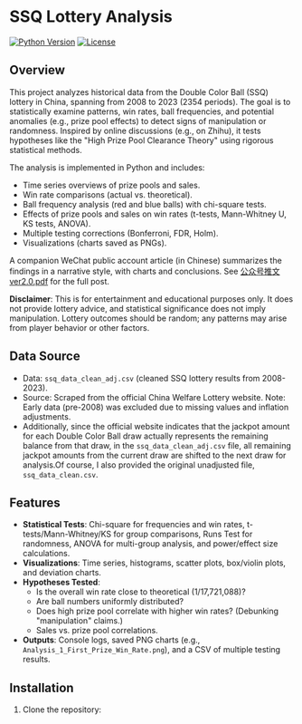 # SSQ Lottery Analysis

[![Python Version](https://img.shields.io/badge/python-3.10%2B-blue)](https://www.python.org/downloads/)
[![License](https://img.shields.io/badge/license-MIT-green)](LICENSE)

## Overview

This project analyzes historical data from the Double Color Ball (SSQ) lottery in China, spanning from 2008 to 2023 (2354 periods). The goal is to statistically examine patterns, win rates, ball frequencies, and potential anomalies (e.g., prize pool effects) to detect signs of manipulation or randomness. Inspired by online discussions (e.g., on Zhihu), it tests hypotheses like the "High Prize Pool Clearance Theory" using rigorous statistical methods.

The analysis is implemented in Python and includes:
- Time series overviews of prize pools and sales.
- Win rate comparisons (actual vs. theoretical).
- Ball frequency analysis (red and blue balls) with chi-square tests.
- Effects of prize pools and sales on win rates (t-tests, Mann-Whitney U, KS tests, ANOVA).
- Multiple testing corrections (Bonferroni, FDR, Holm).
- Visualizations (charts saved as PNGs).

A companion WeChat public account article (in Chinese) summarizes the findings in a narrative style, with charts and conclusions. See [公众号推文ver2.0.pdf](公众号推文ver2.0.pdf) for the full post.

**Disclaimer**: This is for entertainment and educational purposes only. It does not provide lottery advice, and statistical significance does not imply manipulation. Lottery outcomes should be random; any patterns may arise from player behavior or other factors.

## Data Source

- Data: `ssq_data_clean_adj.csv` (cleaned SSQ lottery results from 2008-2023).
- Source: Scraped from the official China Welfare Lottery website[](https://www.cwl.gov.cn/). Note: Early data (pre-2008) was excluded due to missing values and inflation adjustments.
- Additionally, since the official website indicates that the jackpot amount for each Double Color Ball draw actually represents the remaining balance from that draw, in the `ssq_data_clean_adj.csv` file, all remaining jackpot amounts from the current draw are shifted to the next draw for analysis.Of course, I also provided the original unadjusted file, `ssq_data_clean.csv`.

## Features

- **Statistical Tests**: Chi-square for frequencies and win rates, t-tests/Mann-Whitney/KS for group comparisons, Runs Test for randomness, ANOVA for multi-group analysis, and power/effect size calculations.
- **Visualizations**: Time series, histograms, scatter plots, box/violin plots, and deviation charts.
- **Hypotheses Tested**:
  - Is the overall win rate close to theoretical (1/17,721,088)?
  - Are ball numbers uniformly distributed?
  - Does high prize pool correlate with higher win rates? (Debunking "manipulation" claims.)
  - Sales vs. prize pool correlations.
- **Outputs**: Console logs, saved PNG charts (e.g., `Analysis_1_First_Prize_Win_Rate.png`), and a CSV of multiple testing results.

## Installation

1. Clone the repository:
